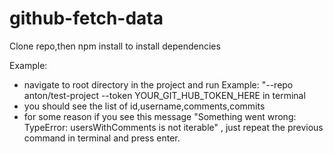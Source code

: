 # github-fetch-data

Clone repo,then npm install to install dependencies

Example: 

* navigate to root directory in the project and run Example: "--repo anton/test-project --token YOUR_GIT_HUB_TOKEN_HERE in terminal
* you should see the list of id,username,comments,commits
* for some reason if you see this message "Something went wrong: TypeError: usersWithComments is not iterable" , just repeat the previous command in terminal and press enter.

